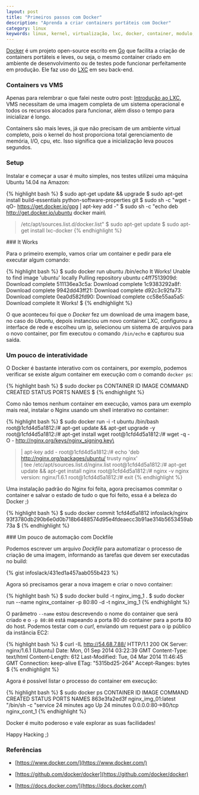 ```yaml
---
layout: post
title: "Primeiros passos com Docker"
description: "Aprenda a criar containers portáteis com Docker"
category: linux
keywords: linux, kernel, virtualização, lxc, docker, container, modulo, PAAS, SaaS
---
```


[Docker](https://www.docker.com/) é um projeto open-source escrito em [Go](http://golang.org/) que facilita a criação de
containers portáteis e leves, ou seja, o mesmo container criado em ambiente
de desenvolvimento ou de testes pode funcionar perfeitamente em produção. Ele
faz uso do [LXC](https://linuxcontainers.org/) em seu back-end.

### Containers vs VMS

Apenas para relembrar o que falei neste outro post: [Introdução ao LXC](http://infoslack.com/linux/introducao-ao-lxc/),
VMS necessitam de uma imagem completa de um sistema operacional e todos os
recursos alocados para funcionar, além disso o tempo para inicializar é longo.

Containers são mais leves, já que não precisam de um ambiente virtual completo,
pois o kernel do host proporciona total gerenciamento de memória, I/O, cpu, etc.
Isso significa que a inicialização leva poucos segundos.

### Setup

Instalar e começar a usar é muito simples, nos testes utilizei uma máquina Ubuntu
14.04 na Amazon:

{% highlight bash %}
$ sudo apt-get update && upgrade
$ sudo apt-get install build-essentials python-software-properties git
$ sudo sh -c "wget -qO- https://get.docker.io/gpg | apt-key add -"
$ sudo sh -c "echo deb http://get.docker.io/ubuntu docker main\
> /etc/apt/sources.list.d/docker.list"
$ sudo apt-get update
$ sudo apt-get install lxc-docker
{% endhighlight %}
<p></p>
### It Works

Para o primeiro exemplo, vamos criar um container e pedir para ele executar
algum comando:

{% highlight bash %}
$ sudo docker run ubuntu /bin/echo It Works!
Unable to find image 'ubuntu' locally
Pulling repository ubuntu
c4ff7513909d: Download complete
511136ea3c5a: Download complete
1c9383292a8f: Download complete
9942dd43ff21: Download complete
d92c3c92fa73: Download complete
0ea0d582fd90: Download complete
cc58e55aa5a5: Download complete
It Works!
$
{% endhighlight %}

O que aconteceu foi que o *Docker* fez um download de uma imagem base, no caso
do *Ubuntu*, depois instanciou um novo container LXC, configurou a interface de
rede e escolheu um ip, selecionou um sistema de arquivos para o novo container,
por fim executou o comando `/bin/echo` e capturou sua saída.

### Um pouco de interatividade

O Docker é bastante interativo com os containers, por exemplo, podemos verificar
se existe algum container em execução com o comando `docker ps`:

{% highlight bash %}
$ sudo docker ps
CONTAINER ID   IMAGE  COMMAND   CREATED   STATUS  PORTS   NAMES
$
{% endhighlight %}

Como não temos nenhum container em execução, vamos para um exemplo mais real,
instalar o Nginx usando um shell interativo no container:

{% highlight bash %}
$ sudo docker run -i -t ubuntu /bin/bash
root@1cfd4d5a1812:/# apt-get update && apt-get upgrade -y
root@1cfd4d5a1812:/# apt-get install wget
root@1cfd4d5a1812:/# wget -q -O - http://nginx.org/keys/nginx_signing.key\
> | apt-key add -
root@1cfd4d5a1812:/# echo 'deb http://nginx.org/packages/ubuntu/ trusty nginx'\
> | tee /etc/apt/sources.list.d/nginx.list
root@1cfd4d5a1812:/# apt-get update && apt-get install nginx
root@1cfd4d5a1812:/# nginx -v
nginx version: nginx/1.6.1
root@1cfd4d5a1812:/# exit
{% endhighlight %}

Uma instalação padrão do Nginx foi feita, agora precisamos commitar o container
e salvar o estado de tudo o que foi feito, essa é a beleza do Docker ;)

{% highlight bash %}
$ sudo docker commit 1cfd4d5a1812 infoslack/nginx
93f3780db290b6e0d0b718b6488574d95e4fdeaecc3b91ae314b5653459ab73a
$
{% endhighlight %}
<p></p>
### Um pouco de automação com Dockfile

Podemos escrever um arquivo *Dockfile* para automatizar o processo de criação
de uma imagem, informando as tarefas que devem ser executadas no build:

{% gist infoslack/431ed1a457aab055b423 %}

Agora só precisamos gerar a nova imagem e criar o novo container:


{% highlight bash %}
$ sudo docker build -t nginx_img_1 .
$ sudo docker run --name nginx_container -p 80:80 -d -t nginx_img_1
{% endhighlight %}

O parâmetro `--name` estou descrevendo o nome do container que será criado e o
`-p 80:80` está mapeando a porta 80 do container para a porta 80 do host. Podemos
testar com o *curl*, enviando um request para o ip público da instância EC2:

{% highlight bash %}
$ curl -IL http://54.68.7.88/
HTTP/1.1 200 OK
Server: nginx/1.6.1 (Ubuntu)
Date: Mon, 01 Sep 2014 03:22:39 GMT
Content-Type: text/html
Content-Length: 612
Last-Modified: Tue, 04 Mar 2014 11:46:45 GMT
Connection: keep-alive
ETag: "5315bd25-264"
Accept-Ranges: bytes
$
{% endhighlight %}

Agora é possível listar o processo do container em execução:

{% highlight bash %}
$ sudo docker ps
CONTAINER ID  IMAGE               COMMAND              CREATED        STATUS        PORTS              NAMES
863e3fa2ed3f  nginx_img_01:latest "/bin/sh -c "service 24 minutes ago Up 24 minutes 0.0.0.0:80->80/tcp nginx_cont_1
{% endhighlight %}

Docker é muito poderoso e vale explorar as suas facilidades!

Happy Hacking ;)

### Referências

- [https://www.docker.com/](https://www.docker.com/)

- [https://github.com/docker/docker](https://github.com/docker/docker)

- [https://docs.docker.com/](https://docs.docker.com/)
